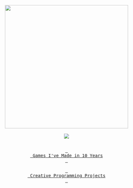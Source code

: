 <!--### Hello there 👋-->
<div id="header" align="center">
  <img src="https://user-images.githubusercontent.com/24496846/211223682-33daaad0-0468-4728-90c6-b08cc3ee2e6d.gif" width="400">
  <br>
  <br>
  <div id='badges' align='center'>
    <a href='https://www.linkedin.com/in/ereninanci/' target='_blank'><img src='https://img.shields.io/badge/LinkedIn-0e76a8?logo=linkedin&logoColor=white&style=for-the-badge'></a>
  <br>
  <br>

  [<kbd> <br> Games I've Made in 10 Years<br> </kbd>][Unity]
  <br>
  <br>
  [<kbd> <br> Creative Programming Projects <br> </kbd>][Web]
  </div> 
</div>


[Unity]: https://github.com/ereninc?tab=repositories&q=&type=public&language=c%23&sort=
[Web]: https://github.com/ereninc?tab=repositories&q=&type=public&language=javascript&sort=
 <!--
<h2>About Me</h2>
<p>Hello! 👋 I'm bardIRL, otherwise known as Meghan!</p>
<p>I'm a self-taught web developer from the San Francisco Bay Area. 👩‍💻 My passion is creating art through beautiful, innovative, and engaging designs. 💡 In my free time, you can find me nerding out with some video games and playing various instruments. 🎹!</p>
 
 <h2>Skills</h2>
 <ul>
  <li> HTML5/CSS/SASS </li>
  <li> JavaScript </li>
  <li> Node.js </li>
  <li> Express.js </li>
  <li> MongoDB/Mongoose </li>
 </ul>
-->

